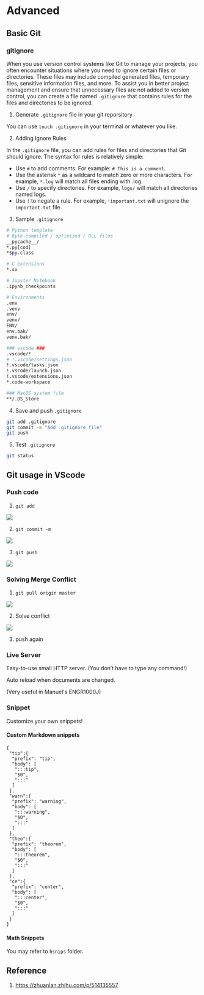 # Advanced

## Basic Git

### gitignore

When you use version control systems like Git to manage your projects, you often encounter situations where you need to ignore certain files or directories. These files may include compiled generated files, temporary files, sensitive information files, and more. To assist you in better project management and ensure that unnecessary files are not added to version control, you can create a file named `.gitignore` that contains rules for the files and directories to be ignored.

1. Generate `.gitignore` file in your git reporsitory

You can use `touch .gitignore` in your terminal or whatever you like.

2. Adding Ignore Rules 

In the `.gitignore` file, you can add rules for files and directories that Git should ignore. The syntax for rules is relatively simple:

- Use `#` to add comments. For example: `# This is a comment`.
- Use the asterisk `*` as a wildcard to match zero or more characters. For example, `*.log` will match all files ending with .log.
- Use `/` to specify directories. For example, `logs/` will match all directories named logs.
- Use `!` to negate a rule. For example, `!important.txt` will unignore the `important.txt` file.

3. Sample `.gitignore`

```bash
# Python template
# Byte-compiled / optimized / DLL files
__pycache__/
*.py[cod]
*$py.class

# C extensions
*.so

# Jupyter Notebook
.ipynb_checkpoints

# Environments
.env
.venv
env/
venv/
ENV/
env.bak/
venv.bak/

### vscode ###
.vscode/*
# !.vscode/settings.json
!.vscode/tasks.json
!.vscode/launch.json
!.vscode/extensions.json
*.code-workspace

### MacOS system file
**/.DS_Store
```

4. Save and push `.gitignore`

```bash
git add .gitignore
git commit -m "Add .gitignore file"
git push
```

5. Test `.gitignore`

```bash
git status
```

## Git usage in VScode

### Push code

1. `git add`

![](./pic/Git_1.png)

2. `git commit -m`

![](./pic/Git_2.png)

3. `git push`

![](./pic/Git_3.png)

### Solving Merge Conflict

1. `git pull origin master`

![](./pic/Git_4.png)

2. Solve conflict

![](./pic/Git_5.png)

3. push again

### Live Server

Easy-to-use small HTTP server. (You don’t have to type any command!)

Auto reload when documents are changed.

(Very useful in Manuel's ENGR1000J)

### Snippet

Customize your own snippets!

#### Custom Markdown snippets

```hsnips
{
 "tip":{
  "prefix": "tip",
  "body": [
   ":::tip",
   "$0",
   ":::"
  ]
 },
 "warn":{
  "prefix": "warning",
  "body": [
   ":::warning",
   "$0",
   ":::"
  ]
 },
 "theo":{
  "prefix": "theorem",
  "body": [
   ":::theorem",
   "$0",
   ":::"
  ]
 },
 "ce":{
  "prefix": "center",
  "body": [
   ":::center",
   "$0",
   ":::"
  ]
 }
}
```

#### Math Snippets

You may refer to  `hsnips` folder.




## Reference

1. https://zhuanlan.zhihu.com/p/514135557